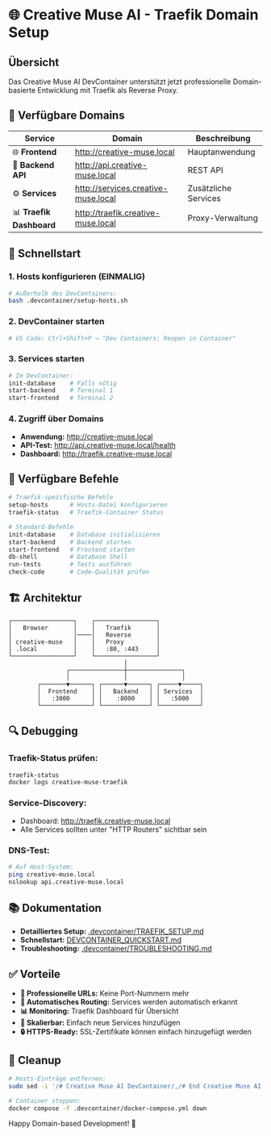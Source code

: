 # 🌐 Creative Muse AI - Traefik Domain Setup

## Übersicht

Das Creative Muse AI DevContainer unterstützt jetzt professionelle Domain-basierte Entwicklung mit Traefik als Reverse Proxy.

## 🎯 Verfügbare Domains

| Service | Domain | Beschreibung |
|---------|--------|--------------|
| 🌐 **Frontend** | http://creative-muse.local | Hauptanwendung |
| 🔌 **Backend API** | http://api.creative-muse.local | REST API |
| ⚙️ **Services** | http://services.creative-muse.local | Zusätzliche Services |
| 📊 **Traefik Dashboard** | http://traefik.creative-muse.local | Proxy-Verwaltung |

## 🚀 Schnellstart

### 1. Hosts konfigurieren (EINMALIG)
```bash
# Außerhalb des DevContainers:
bash .devcontainer/setup-hosts.sh
```

### 2. DevContainer starten
```bash
# VS Code: Ctrl+Shift+P → "Dev Containers: Reopen in Container"
```

### 3. Services starten
```bash
# Im DevContainer:
init-database    # Falls nötig
start-backend    # Terminal 1
start-frontend   # Terminal 2
```

### 4. Zugriff über Domains
- **Anwendung:** http://creative-muse.local
- **API-Test:** http://api.creative-muse.local/health
- **Dashboard:** http://traefik.creative-muse.local

## 🔧 Verfügbare Befehle

```bash
# Traefik-spezifische Befehle
setup-hosts      # Hosts-Datei konfigurieren
traefik-status   # Traefik-Container Status

# Standard-Befehle
init-database    # Database initialisieren
start-backend    # Backend starten
start-frontend   # Frontend starten
db-shell         # Database Shell
run-tests        # Tests ausführen
check-code       # Code-Qualität prüfen
```

## 🏗️ Architektur

```
┌─────────────────┐    ┌─────────────────┐
│   Browser       │    │   Traefik       │
│                 │────│   Reverse       │
│ creative-muse   │    │   Proxy         │
│ .local          │    │   :80, :443     │
└─────────────────┘    └─────────────────┘
                                │
                ┌───────────────┼───────────────┐
                │               │               │
        ┌───────▼──────┐ ┌──────▼──────┐ ┌─────▼─────┐
        │  Frontend    │ │   Backend   │ │ Services  │
        │   :3000      │ │    :8000    │ │   :5000   │
        └──────────────┘ └─────────────┘ └───────────┘
```

## 🔍 Debugging

### Traefik-Status prüfen:
```bash
traefik-status
docker logs creative-muse-traefik
```

### Service-Discovery:
- Dashboard: http://traefik.creative-muse.local
- Alle Services sollten unter "HTTP Routers" sichtbar sein

### DNS-Test:
```bash
# Auf Host-System:
ping creative-muse.local
nslookup api.creative-muse.local
```

## 📚 Dokumentation

- **Detailliertes Setup:** [.devcontainer/TRAEFIK_SETUP.md](.devcontainer/TRAEFIK_SETUP.md)
- **Schnellstart:** [DEVCONTAINER_QUICKSTART.md](DEVCONTAINER_QUICKSTART.md)
- **Troubleshooting:** [.devcontainer/TROUBLESHOOTING.md](.devcontainer/TROUBLESHOOTING.md)

## ✅ Vorteile

- **🎯 Professionelle URLs:** Keine Port-Nummern mehr
- **🔄 Automatisches Routing:** Services werden automatisch erkannt
- **📊 Monitoring:** Traefik Dashboard für Übersicht
- **🚀 Skalierbar:** Einfach neue Services hinzufügen
- **🔒 HTTPS-Ready:** SSL-Zertifikate können einfach hinzugefügt werden

## 🧹 Cleanup

```bash
# Hosts-Einträge entfernen:
sudo sed -i '/# Creative Muse AI DevContainer/,/# End Creative Muse AI DevContainer/d' /etc/hosts

# Container stoppen:
docker compose -f .devcontainer/docker-compose.yml down
```

Happy Domain-based Development! 🎉